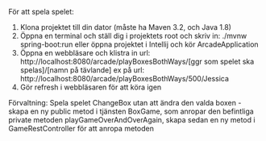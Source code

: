 För att spela spelet:
 1. Klona projektet till din dator (måste ha Maven 3.2, och Java 1.8)
 2. Öppna en terminal och ställ dig i projektets root och skriv in: ./mvnw spring-boot:run
 eller öppna projektet i Intellij och kör ArcadeApplication
 4. Öppna en webbläsare och klistra in url:
 http://localhost:8080/arcade/playBoxesBothWays/[ggr som spelet ska spelas]/[namn på tävlande]
 ex på url:
 http://localhost:8080/arcade/playBoxesBothWays/500/Jessica
 5. Gör refresh i webbläsaren för att köra igen

Förvaltning:
Spela spelet ChangeBox utan att ändra den valda boxen - skapa en ny public metod i tjänsten BoxGame,
som anropar den befintliga private metoden playGameOverAndOverAgain, skapa sedan en ny metod i
GameRestController för att anropa metoden
